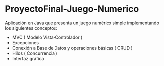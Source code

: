 # ProyectoFinal-Juego-Numerico
Aplicación en Java  que presenta un juego numérico simple  implementando los siguientes conceptos: 
- MVC ( Modelo Vista-Controlador )
- Excepciones
- Conexión a Base de Datos y operaciones básicas ( CRUD )
- Hilos ( Concurrencia )
- Interfaz gráfica 
